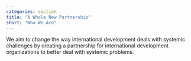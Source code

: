 ```yaml
---
categories: section
title: "A Whole New Partnership"
short: "Who We Are"
---
```


We aim to change the way international development deals with systemic challenges  by creating a partnership for international development organizations to better deal with systemic problems.